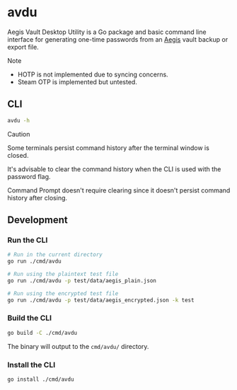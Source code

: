 # avdu

Aegis Vault Desktop Utility is a Go package and basic command line interface for generating 
one-time passwords from an [Aegis](https://github.com/beemdevelopment/Aegis) vault backup or export file.

> [!NOTE]
> - HOTP is not implemented due to syncing concerns.
> - Steam OTP is implemented but untested.

## CLI

```bash
avdu -h
```

> [!CAUTION]
> Some terminals persist command history after the terminal window is closed.
>
> It's advisable to clear the command history when the CLI is used with the password flag.
>
> Command Prompt doesn't require clearing since it doesn't persist command history after closing.

## Development

### Run the CLI

```bash
# Run in the current directory
go run ./cmd/avdu

# Run using the plaintext test file
go run ./cmd/avdu -p test/data/aegis_plain.json

# Run using the encrypted test file
go run ./cmd/avdu -p test/data/aegis_encrypted.json -k test
```

### Build the CLI

```bash
go build -C ./cmd/avdu
```

The binary will output to the `cmd/avdu/` directory.

### Install the CLI

```bash
go install ./cmd/avdu
```
